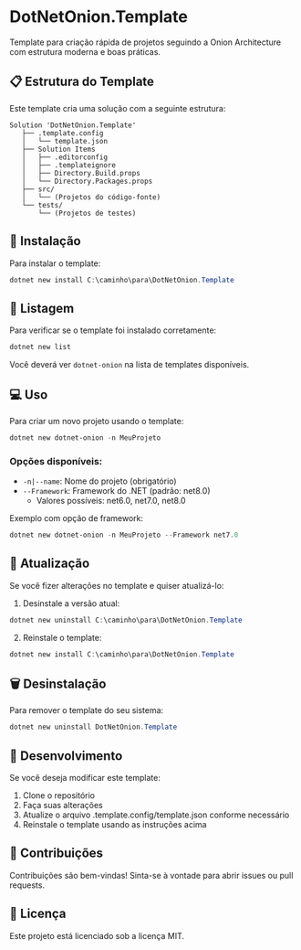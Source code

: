 # DotNetOnion.Template

Template para criação rápida de projetos seguindo a Onion Architecture com estrutura moderna e boas práticas.

## 📋 Estrutura do Template

Este template cria uma solução com a seguinte estrutura:

```
Solution 'DotNetOnion.Template'
   ├── .template.config
   │   └── template.json
   ├── Solution Items
   │   ├── .editorconfig
   │   ├── .templateignore
   │   ├── Directory.Build.props
   │   └── Directory.Packages.props
   ├── src/
   │   └── (Projetos do código-fonte)
   └── tests/
       └── (Projetos de testes)
```

## 🚀 Instalação

Para instalar o template:

```powershell
dotnet new install C:\caminho\para\DotNetOnion.Template
```

## 📝 Listagem

Para verificar se o template foi instalado corretamente:

```powershell
dotnet new list
```

Você deverá ver `dotnet-onion` na lista de templates disponíveis.

## 💻 Uso

Para criar um novo projeto usando o template:

```powershell
dotnet new dotnet-onion -n MeuProjeto
```

### Opções disponíveis:

- `-n|--name`: Nome do projeto (obrigatório)
- `--Framework`: Framework do .NET (padrão: net8.0)
  - Valores possíveis: net6.0, net7.0, net8.0

Exemplo com opção de framework:

```powershell
dotnet new dotnet-onion -n MeuProjeto --Framework net7.0
```

## 🔄 Atualização

Se você fizer alterações no template e quiser atualizá-lo:

1. Desinstale a versão atual:

```powershell
dotnet new uninstall C:\caminho\para\DotNetOnion.Template
```

2. Reinstale o template:

```powershell
dotnet new install C:\caminho\para\DotNetOnion.Template
```

## 🗑️ Desinstalação

Para remover o template do seu sistema:

```powershell
dotnet new uninstall DotNetOnion.Template
```

## 📖 Desenvolvimento

Se você deseja modificar este template:

1. Clone o repositório
2. Faça suas alterações
3. Atualize o arquivo .template.config/template.json conforme necessário
4. Reinstale o template usando as instruções acima

## 🤝 Contribuições

Contribuições são bem-vindas! Sinta-se à vontade para abrir issues ou pull requests.

## 📄 Licença

Este projeto está licenciado sob a licença MIT.